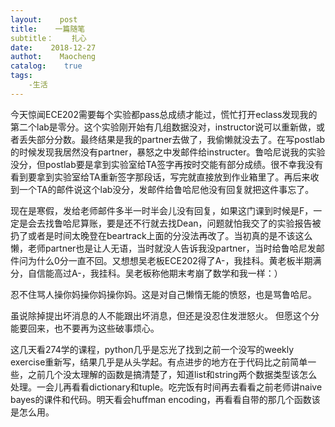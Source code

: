 ```yaml
---
layout:    post
title:    一篇随笔
subtitle：    扎心
date:    2018-12-27
authot:    Maocheng
catalog:    true
tags:
    -生活
---
```

今天惊闻ECE202需要每个实验都pass总成绩才能过，慌忙打开eclass发现我的第二个lab是零分。这个实验刚开始有几组数据没对，instructor说可以重新做，或者丢失部分分数。最终结果是我的partner去做了，我偷懒就没去了。在写postlab的时候发现我居然没有partner，暴怒之中发邮件给instructer。鲁哈尼说我的实验没分，但postlab要是拿到实验室给TA签字再按时交能有部分成绩。很不幸我没有看到要拿到实验室给TA重新签字那段话，写完就直接放到作业箱里了。再后来收到一个TA的邮件说这个lab没分，发邮件给鲁哈尼他没有回复就把这件事忘了。

现在是寒假，发给老师邮件多半一时半会儿没有回复，如果这门课到时候是F，一定是会去找鲁哈尼算账，要是还不行就去找Dean，问题就怕我交了的实验报告被扔了或者是时间太晚登在beartrack上面的分没法再改了。当初真的是不该这么懒，老师partner也是让人无语，当时就没人告诉我没partner，当时给鲁哈尼发邮件问为什么0分一直不回。又想想吴老板ECE202得了A-，我挂科。黄老板半期满分，自信能高过A-，我挂科。吴老板称他期末考崩了数学和我一样：）

忍不住骂人操你妈操你妈操你妈。这是对自己懒惰无能的愤怒，也是骂鲁哈尼。

虽说除掉提出坏消息的人不能跟出坏消息，但还是没忍住发泄怒火。
但愿这个分能要回来，也不要再为这些破事烦心。

这几天看274学的课程，python几乎是忘光了找到之前一个没写的weekly exercise重新写，结果几乎是从头学起。有点进步的地方在于代码比之前简单一些，之前几个没太理解的函数是搞清楚了，知道list和string两个数据类型该怎么处理。一会儿再看看dictionary和tuple。吃完饭有时间再去看看之前老师讲naive bayes的课件和代码。明天看会huffman encoding，再看看自带的那几个函数该是怎么用。









